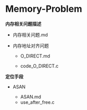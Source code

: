 # Memory-Problem
**内存相关问题描述**

- 内存相关问题.md

- 内存地址对齐问题

  - O_DIRECT.md

  - code_O_DIRECT.c

    

**定位手段**

- ASAN

  - ASAN.md
  - use_after_free.c
  
  
